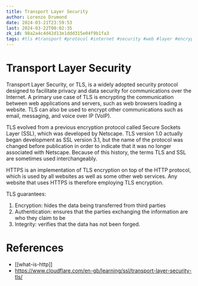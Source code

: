 ```yaml
---
title: Transport Layer Security
author: Lorenzo Drumond
date: 2024-03-21T23:59:53
last: 2024-03-22T00:02:35
zk_id: 98a2a4c4d42d13e1ddd315e04f9b1fa3
tags: #tls #transport #protocol #internet #security #web #layer #encryption #computer_science
---
```



# Transport Layer Security
Transport Layer Security, or TLS, is a widely adopted security protocol designed to facilitate privacy and data security for communications over the Internet. A primary use case of TLS is encrypting the communication between web applications and servers, such as web browsers loading a website. TLS can also be used to encrypt other communications such as email, messaging, and voice over IP (VoIP).

TLS evolved from a previous encryption protocol called Secure Sockets Layer (SSL), which was developed by Netscape. TLS version 1.0 actually began development as SSL version 3.1, but the name of the protocol was changed before publication in order to indicate that it was no longer associated with Netscape. Because of this history, the terms TLS and SSL are sometimes used interchangeably.

HTTPS is an implementation of TLS encryption on top of the HTTP protocol, which is used by all websites as well as some other web services. Any website that uses HTTPS is therefore employing TLS encryption.

TLS guarantees:

1. Encryption: hides the data being transferred from third parties
2. Authentication: ensures that the parties exchanging the information are who they claim to be
3. Integrity: verifies that the data has not been forged.

# References
- [[what-is-http]]
- https://www.cloudflare.com/en-gb/learning/ssl/transport-layer-security-tls/
